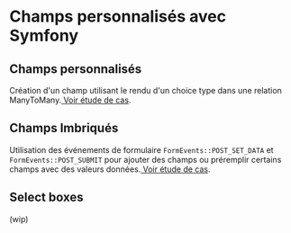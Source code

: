 # Champs personnalisés avec Symfony

## Champs personnalisés

Création d'un champ utilisant le rendu d'un choice type dans une relation ManyToMany.[ Voir étude de cas](./docs/CUSTOM_FIELD.md).

## Champs Imbriqués

Utilisation des événements de formulaire ```FormEvents::POST_SET_DATA``` et ```FormEvents::POST_SUBMIT```
pour ajouter des champs ou préremplir certains champs avec des valeurs données.[ Voir étude de cas](./docs/CHAMPS_IMBRIQUE.MD).

## Select boxes 

(wip)
